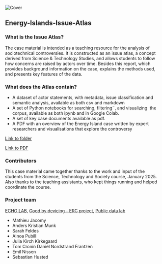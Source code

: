 ![Cover](./Images/Readme_cover.png)

## Energy-Islands-Issue-Atlas

### What is the Issue Atlas? 

The case material is intended as a teaching resource for the analysis of sociotechnical controversies. It is constructed as an issue atlas, a concept derived from Science & Technology Studies, and allows students to follow how concerns are raised by actors over time. Besides this report, which provides background information on the case, explains the methods used, and presents key features of the data.

### What does the Atlas contain? 

- A dataset of actor statements, with metadata, issue classification and semantic analysis, available as both csv and markdown
- A set of Python notebooks for searching, filtering¨, and visualizing  the corpus, available as both ipynb and in Google Colab.
- A set of key case documents available as pdf.
- A PDF with an overview of the Energy Island case written by expert researchers and visualisations that explore the controversy

[Link to folder](https://example.com)

[Link to PDF](https://github.com/Human-Centered-Engineering-Lab/EXPERIMENTING-WITH-LARGE-ETHNOGRAPHIC-DATA-workshop/raw/main/Images/StepbyStep%20Prep_Workshop%2002-10_HCELab.pdf)


### Contributors

This case material came together thanks to the work and input of the students from the Science, Technology and Society course, January 2025. Also thanks to the teaching assistants, who kept things running and helped coordinate the course.


### Project team

[ECHO LAB](https://echolab-dtu.github.io/web/), [Good by devicing - ERC project](https://www.good-by-devicing.org/), [Public data lab](https://publicdatalab.org/)


- Mathieu Jacomy
- Anders Kristian Munk
- Sarah Feldes
- Ainoa Pubill
- Julia Kirch Kirkegaard
- Tom Cronin Daniel Nordstrand Frantzen
- Emil Nissen
- Sebastian Husted
